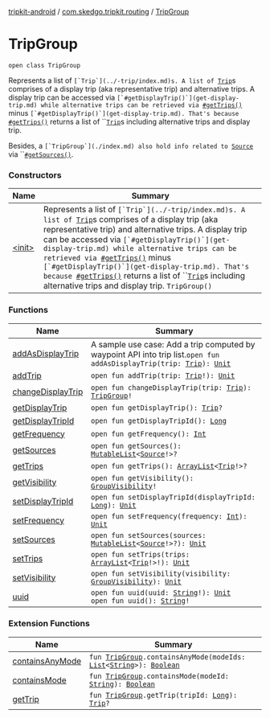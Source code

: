 [tripkit-android](../../index.md) / [com.skedgo.tripkit.routing](../index.md) / [TripGroup](./index.md)

# TripGroup

`open class TripGroup`

Represents a list of ``[`Trip`](../-trip/index.md)s. A list of ``[`Trip`](../-trip/index.md)s comprises of a display trip (aka representative trip) and alternative trips. A display trip can be accessed via ``[`#getDisplayTrip()`](get-display-trip.md) while alternative trips can be retrieved via ``[`#getTrips()`](get-trips.md) minus ``[`#getDisplayTrip()`](get-display-trip.md). That's because ``[`#getTrips()`](get-trips.md) returns a list of ``[`Trip`](../-trip/index.md)s including alternative trips and display trip.

 Besides, a ``[`TripGroup`](./index.md) also hold info related to ``[`Source`](../-source/index.md) via ``[`#getSources()`](get-sources.md).

### Constructors

| Name | Summary |
|---|---|
| [&lt;init&gt;](-init-.md) | Represents a list of ``[`Trip`](../-trip/index.md)s. A list of ``[`Trip`](../-trip/index.md)s comprises of a display trip (aka representative trip) and alternative trips. A display trip can be accessed via ``[`#getDisplayTrip()`](get-display-trip.md) while alternative trips can be retrieved via ``[`#getTrips()`](get-trips.md) minus ``[`#getDisplayTrip()`](get-display-trip.md). That's because ``[`#getTrips()`](get-trips.md) returns a list of ``[`Trip`](../-trip/index.md)s including alternative trips and display trip. `TripGroup()` |

### Functions

| Name | Summary |
|---|---|
| [addAsDisplayTrip](add-as-display-trip.md) | A sample use case: Add a trip computed by waypoint API into trip list.`open fun addAsDisplayTrip(trip: `[`Trip`](../-trip/index.md)`): `[`Unit`](https://kotlinlang.org/api/latest/jvm/stdlib/kotlin/-unit/index.html) |
| [addTrip](add-trip.md) | `open fun addTrip(trip: `[`Trip`](../-trip/index.md)`!): `[`Unit`](https://kotlinlang.org/api/latest/jvm/stdlib/kotlin/-unit/index.html) |
| [changeDisplayTrip](change-display-trip.md) | `open fun changeDisplayTrip(trip: `[`Trip`](../-trip/index.md)`): `[`TripGroup`](./index.md)`!` |
| [getDisplayTrip](get-display-trip.md) | `open fun getDisplayTrip(): `[`Trip`](../-trip/index.md)`?` |
| [getDisplayTripId](get-display-trip-id.md) | `open fun getDisplayTripId(): `[`Long`](https://kotlinlang.org/api/latest/jvm/stdlib/kotlin/-long/index.html) |
| [getFrequency](get-frequency.md) | `open fun getFrequency(): `[`Int`](https://kotlinlang.org/api/latest/jvm/stdlib/kotlin/-int/index.html) |
| [getSources](get-sources.md) | `open fun getSources(): `[`MutableList`](https://kotlinlang.org/api/latest/jvm/stdlib/kotlin.collections/-mutable-list/index.html)`<`[`Source`](../-source/index.md)`!>?` |
| [getTrips](get-trips.md) | `open fun getTrips(): `[`ArrayList`](https://docs.oracle.com/javase/7/docs/api/java/util/ArrayList.html)`<`[`Trip`](../-trip/index.md)`!>?` |
| [getVisibility](get-visibility.md) | `open fun getVisibility(): `[`GroupVisibility`](../-group-visibility/index.md)`!` |
| [setDisplayTripId](set-display-trip-id.md) | `open fun setDisplayTripId(displayTripId: `[`Long`](https://kotlinlang.org/api/latest/jvm/stdlib/kotlin/-long/index.html)`): `[`Unit`](https://kotlinlang.org/api/latest/jvm/stdlib/kotlin/-unit/index.html) |
| [setFrequency](set-frequency.md) | `open fun setFrequency(frequency: `[`Int`](https://kotlinlang.org/api/latest/jvm/stdlib/kotlin/-int/index.html)`): `[`Unit`](https://kotlinlang.org/api/latest/jvm/stdlib/kotlin/-unit/index.html) |
| [setSources](set-sources.md) | `open fun setSources(sources: `[`MutableList`](https://kotlinlang.org/api/latest/jvm/stdlib/kotlin.collections/-mutable-list/index.html)`<`[`Source`](../-source/index.md)`!>?): `[`Unit`](https://kotlinlang.org/api/latest/jvm/stdlib/kotlin/-unit/index.html) |
| [setTrips](set-trips.md) | `open fun setTrips(trips: `[`ArrayList`](https://docs.oracle.com/javase/7/docs/api/java/util/ArrayList.html)`<`[`Trip`](../-trip/index.md)`!>!): `[`Unit`](https://kotlinlang.org/api/latest/jvm/stdlib/kotlin/-unit/index.html) |
| [setVisibility](set-visibility.md) | `open fun setVisibility(visibility: `[`GroupVisibility`](../-group-visibility/index.md)`): `[`Unit`](https://kotlinlang.org/api/latest/jvm/stdlib/kotlin/-unit/index.html) |
| [uuid](uuid.md) | `open fun uuid(uuid: `[`String`](https://kotlinlang.org/api/latest/jvm/stdlib/kotlin/-string/index.html)`!): `[`Unit`](https://kotlinlang.org/api/latest/jvm/stdlib/kotlin/-unit/index.html)<br>`open fun uuid(): `[`String`](https://kotlinlang.org/api/latest/jvm/stdlib/kotlin/-string/index.html)`!` |

### Extension Functions

| Name | Summary |
|---|---|
| [containsAnyMode](../contains-any-mode.md) | `fun `[`TripGroup`](./index.md)`.containsAnyMode(modeIds: `[`List`](https://kotlinlang.org/api/latest/jvm/stdlib/kotlin.collections/-list/index.html)`<`[`String`](https://kotlinlang.org/api/latest/jvm/stdlib/kotlin/-string/index.html)`>): `[`Boolean`](https://kotlinlang.org/api/latest/jvm/stdlib/kotlin/-boolean/index.html) |
| [containsMode](../contains-mode.md) | `fun `[`TripGroup`](./index.md)`.containsMode(modeId: `[`String`](https://kotlinlang.org/api/latest/jvm/stdlib/kotlin/-string/index.html)`): `[`Boolean`](https://kotlinlang.org/api/latest/jvm/stdlib/kotlin/-boolean/index.html) |
| [getTrip](../get-trip.md) | `fun `[`TripGroup`](./index.md)`.getTrip(tripId: `[`Long`](https://kotlinlang.org/api/latest/jvm/stdlib/kotlin/-long/index.html)`): `[`Trip`](../-trip/index.md)`?` |
